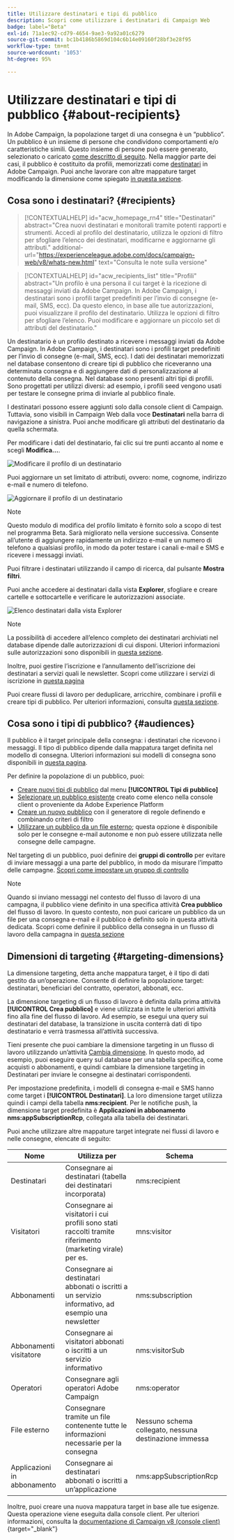 ```yaml
---
title: Utilizzare destinatari e tipi di pubblico
description: Scopri come utilizzare i destinatari di Campaign Web
badge: label="Beta"
exl-id: 71a1ec92-cd79-4654-9ae3-9a92a01c6279
source-git-commit: bc1b4186b5869d104c6b14e09160f28bf3e28f95
workflow-type: tm+mt
source-wordcount: '1053'
ht-degree: 95%

---
```


# Utilizzare destinatari e tipi di pubblico {#about-recipients}

In Adobe Campaign, la popolazione target di una consegna è un “pubblico”. Un pubblico è un insieme di persone che condividono comportamenti e/o caratteristiche simili. Questo insieme di persone può essere generato, selezionato o caricato [come descritto di seguito](#audiences). Nella maggior parte dei casi, il pubblico è costituito da profili, memorizzati come [destinatari](#recipients) in Adobe Campaign. Puoi anche lavorare con altre mappature target modificando la dimensione come spiegato [in questa sezione](#targeting-dimensions).

## Cosa sono i destinatari? {#recipients}


>[!CONTEXTUALHELP]
>id="acw_homepage_rn4"
>title="Destinatari"
>abstract="Crea nuovi destinatari e monitorali tramite potenti rapporti e strumenti. Accedi al profilo del destinatario, utilizza le opzioni di filtro per sfogliare l’elenco dei destinatari, modificarne e aggiornarne gli attributi."
>additional-url="https://experienceleague.adobe.com/docs/campaign-web/v8/whats-new.html" text="Consulta le note sulla versione"


>[!CONTEXTUALHELP]
>id="acw_recipients_list"
>title="Profili"
>abstract="Un profilo è una persona il cui target è la ricezione di messaggi inviati da Adobe Campaign. In Adobe Campaign, i destinatari sono i profili target predefiniti per l’invio di consegne (e-mail, SMS, ecc). Da questo elenco, in base alle tue autorizzazioni, puoi visualizzare il profilo del destinatario. Utilizza le opzioni di filtro per sfogliare l’elenco. Puoi modificare e aggiornare un piccolo set di attributi del destinatario."

Un destinatario è un profilo destinato a ricevere i messaggi inviati da Adobe Campaign. In Adobe Campaign, i destinatari sono i profili target predefiniti per l’invio di consegne (e-mail, SMS, ecc). I dati dei destinatari memorizzati nel database consentono di creare tipi di pubblico che riceveranno una determinata consegna e di aggiungere dati di personalizzazione al contenuto della consegna. Nel database sono presenti altri tipi di profili. Sono progettati per utilizzi diversi: ad esempio, i profili seed vengono usati per testare le consegne prima di inviarle al pubblico finale.

I destinatari possono essere aggiunti solo dalla console client di Campaign. Tuttavia, sono visibili in Campaign Web dalla voce **Destinatari** nella barra di navigazione a sinistra. Puoi anche modificare gli attributi del destinatario da quella schermata.

Per modificare i dati del destinatario, fai clic sui tre punti accanto al nome e scegli **Modifica...**.

![Modificare il profilo di un destinatario](assets/recipient-edit.png)

Puoi aggiornare un set limitato di attributi, ovvero: nome, cognome, indirizzo e-mail e numero di telefono.

![Aggiornare il profilo di un destinatario](assets/recipient-update.png)

>[!NOTE]
>
>Questo modulo di modifica del profilo limitato è fornito solo a scopo di test nel programma Beta. Sarà migliorato nella versione successiva. Consente all’utente di aggiungere rapidamente un indirizzo e-mail e un numero di telefono a qualsiasi profilo, in modo da poter testare i canali e-mail e SMS e ricevere i messaggi inviati.

Puoi filtrare i destinatari utilizzando il campo di ricerca, dal pulsante **Mostra filtri**.

Puoi anche accedere ai destinatari dalla vista **Explorer**, sfogliare e creare cartelle e sottocartelle e verificare le autorizzazioni associate.

![Elenco destinatari dalla vista Explorer](assets/recipients-from-explorer.png)

>[!NOTE]
>
>La possibilità di accedere all’elenco completo dei destinatari archiviati nel database dipende dalle autorizzazioni di cui disponi. Ulteriori informazioni sulle autorizzazioni sono disponibili in [questa sezione](../get-started/permissions.md).

Inoltre, puoi gestire l’iscrizione e l’annullamento dell’iscrizione dei destinatari a servizi quali le newsletter. Scopri come utilizzare i servizi di iscrizione in [questa pagina](manage-services.md)

Puoi creare flussi di lavoro per deduplicare, arricchire, combinare i profili e creare tipi di pubblico. Per ulteriori informazioni, consulta [questa sezione](../workflows/gs-workflows.md).

## Cosa sono i tipi di pubblico? {#audiences}

Il pubblico è il target principale della consegna: i destinatari che ricevono i messaggi. Il tipo di pubblico dipende dalla mappatura target definita nel modello di consegna. Ulteriori informazioni sui modelli di consegna sono disponibili in [questa pagina](../msg/delivery-template.md).

Per definire la popolazione di un pubblico, puoi:

* [Creare nuovi tipi di pubblico](create-audience.md) dal menu **[!UICONTROL Tipi di pubblico]**
* [Selezionare un pubblico esistente](add-audience.md) creato come elenco nella console client o proveniente da Adobe Experience Platform
* [Creare un nuovo pubblico](segment-builder.md) con il generatore di regole definendo e combinando criteri di filtro
* [Utilizzare un pubblico da un file esterno](file-audience.md); questa opzione è disponibile solo per le consegne e-mail autonome e non può essere utilizzata nelle consegne delle campagne.

Nel targeting di un pubblico, puoi definire dei **gruppi di controllo** per evitare di inviare messaggi a una parte del pubblico, in modo da misurare l’impatto delle campagne. [Scopri come impostare un gruppo di controllo](control-group.md)

>[!NOTE]
>
>Quando si inviano messaggi nel contesto del flusso di lavoro di una campagna, il pubblico viene definito in una specifica attività **Crea pubblico** del flusso di lavoro. In questo contesto, non puoi caricare un pubblico da un file per una consegna e-mail e il pubblico è definito solo in questa attività dedicata. Scopri come definire il pubblico della consegna in un flusso di lavoro della campagna in [questa sezione](../workflows/activities/build-audience.md)

## Dimensioni di targeting {#targeting-dimensions}

La dimensione targeting, detta anche mappatura target, è il tipo di dati gestito da un’operazione. Consente di definire la popolazione target: destinatari, beneficiari del contratto, operatori, abbonati, ecc.

La dimensione targeting di un flusso di lavoro è definita dalla prima attività **[!UICONTROL Crea pubblico]** e viene utilizzata in tutte le ulteriori attività fino alla fine del flusso di lavoro. Ad esempio, se esegui una query sui destinatari del database, la transizione in uscita conterrà dati di tipo destinatario e verrà trasmessa all’attività successiva.

Tieni presente che puoi cambiare la dimensione targeting in un flusso di lavoro utilizzando un’attività [Cambia dimensione](../workflows/activities/change-dimension.md). In questo modo, ad esempio, puoi eseguire query sul database per una tabella specifica, come acquisti o abbonamenti, e quindi cambiare la dimensione targeting in Destinatari per inviare le consegne ai destinatari corrispondenti.

Per impostazione predefinita, i modelli di consegna e-mail e SMS hanno come target i **[!UICONTROL Destinatari]**. La loro dimensione target utilizza quindi i campi della tabella **nms:recipient**. Per le notifiche push, la dimensione target predefinita è **Applicazioni in abbonamento nms:appSubscriptionRcp**, collegata alla tabella dei destinatari.

Puoi anche utilizzare altre mappature target integrate nei flussi di lavoro e nelle consegne, elencate di seguito:

| Nome | Utilizza per | Schema |
|---|---|---|
| Destinatari | Consegnare ai destinatari (tabella dei destinatari incorporata) | nms:recipient |
| Visitatori | Consegnare ai visitatori i cui profili sono stati raccolti tramite riferimento (marketing virale) per es. | mns:visitor |
| Abbonamenti | Consegnare ai destinatari abbonati o iscritti a un servizio informativo, ad esempio una newsletter | nms:subscription |
| Abbonamenti visitatore | Consegnare ai visitatori abbonati o iscritti a un servizio informativo | nms:visitorSub |
| Operatori | Consegnare agli operatori Adobe Campaign | nms:operator |
| File esterno | Consegnare tramite un file contenente tutte le informazioni necessarie per la consegna | Nessuno schema collegato, nessuna destinazione immessa |
| Applicazioni in abbonamento | Consegnare ai destinatari abbonati o iscritti a un’applicazione | nms:appSubscriptionRcp |

Inoltre, puoi creare una nuova mappatura target in base alle tue esigenze. Questa operazione viene eseguita dalla console client. Per ulteriori informazioni, consulta la [documentazione di Campaign v8 (console client)](https://experienceleague.adobe.com/docs/campaign/campaign-v8/audience/add-profiles/target-mappings.html?lang=it#new-mapping){target="_blank"}
